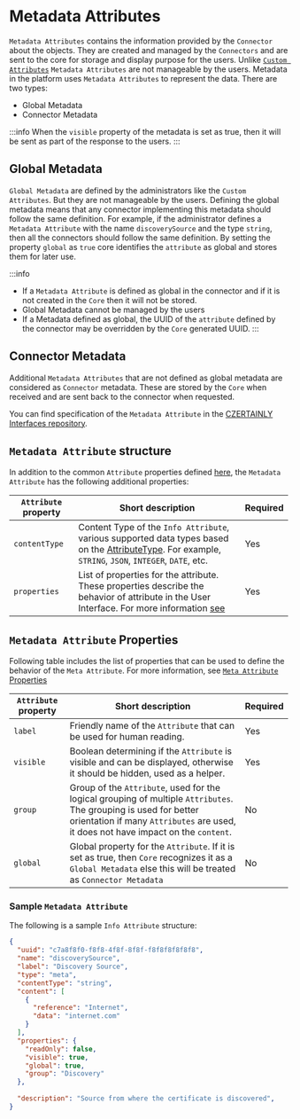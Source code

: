 # Metadata Attributes

`Metadata Attributes` contains the information provided by the `Connector` about the objects. They are created and managed by the `Connectors` and are sent to the core for storage and display purpose for the users. Unlike [`Custom Attributes`](60-custom-attributes) `Metadata Attributes` are not manageable by the users. Metadata in the platform uses `Metadata Attributes` to represent the data. There are two types:

- Global Metadata
- Connector Metadata

:::info
When the `visible` property of the metadata is set as true, then it will be sent as part of the response to the users.
:::

## Global Metadata

`Global Metadata` are defined by the administrators like the `Custom Attributes`. But they are not manageable by the users. Defining the global metadata means that any connector implementing this metadata should follow the same definition. For example, if the administrator defines a `Metadata Attribute` with the name `discoverySource` and the type `string`, then all the connectors should follow the same definition. By setting the property `global` as `true` core identifies the `attribute` as global and stores them for later use.

:::info

- If a `Metadata Attribute` is defined as global in the connector and if it is not created in the `Core` then it will not be stored.
- Global Metadata cannot be managed by the users
- If a Metadata defined as global, the UUID of the `attribute` defined by the connector may be overridden by the `Core` generated UUID.
:::

## Connector Metadata

Additional `Metadata Attributes` that are not defined as global metadata are considered as `Connector` metadata. These are stored by the `Core` when received and are sent back to the connector when requested. 


You can find specification of the `Metadata Attribute` in the [CZERTAINLY Interfaces repository](https://github.com/3KeyCompany/CZERTAINLY-Interfaces/blob/develop/src/main/java/com/czertainly/api/model/common/attribute/v2/MetadataAttribute.java).

## `Metadata Attribute` structure

In addition to the common `Attribute` properties defined [here](overview#attributedefinition), the `Metadata Attribute` has the following additional properties:

| `Attribute` property | Short description                                                                                                                                                                                                                                                                                                       | Required                                      |
| -------------------- | ----------------------------------------------------------------------------------------------------------------------------------------------------------------------------------------------------------------------------------------------------------------------------------------------------------------------- | --------------------------------------------- |
| `contentType`        | Content Type of the `Info Attribute`, various supported data types based on the [AttributeType](https://github.com/3KeyCompany/CZERTAINLY-Interfaces/blob/develop/src/main/java/com/czertainly/api/model/common/attribute/v2/content/AttributeContentType.java). For example, `STRING`, `JSON`, `INTEGER`, `DATE`, etc. | <span class="badge badge--success">Yes</span> |
| `properties`         | List of properties for the attribute. These properties describe the behavior of attribute in the User Interface. For more information [see](#info-attribute-properties)                                                                                                                                                 | <span class="badge badge--success">Yes</span> |

## `Metadata Attribute` Properties

Following table includes the list of properties that can be used to define the behavior of the `Meta Attribute`. For more information, see [`Meta Attribute` Properties](https://github.com/3KeyCompany/CZERTAINLY-Interfaces/blob/develop/src/main/java/com/czertainly/api/model/common/attribute/v2/properties/InfoAttributeProperties.java)

| `Attribute` property | Short description                                                                                                                                                                                      | Required                                      |
| -------------------- | ------------------------------------------------------------------------------------------------------------------------------------------------------------------------------------------------------ | --------------------------------------------- |
| `label`              | Friendly name of the `Attribute` that can be used for human reading.                                                                                                                                   | <span class="badge badge--success">Yes</span> |
| `visible`            | Boolean determining if the `Attribute` is visible and can be displayed, otherwise it should be hidden, used as a helper.                                                                               | <span class="badge badge--success">Yes</span> |
| `group`              | Group of the `Attribute`, used for the logical grouping of multiple `Attributes`. The grouping is used for better orientation if many `Attributes` are used, it does not have impact on the `content`. | <span class="badge badge--danger">No</span>   |
| `global`             | Global property for the `Attribute`. If it is set as true, then `Core` recognizes it as a `Global Metadata` else this will be treated as `Connector Metadata`                                          | <span class="badge badge--danger">No</span>   |

### Sample `Metadata Attribute`

The following is a sample `Info Attribute` structure:

```json
{
  "uuid": "c7a8f8f0-f8f8-4f8f-8f8f-f8f8f8f8f8f8",
  "name": "discoverySource",
  "label": "Discovery Source",
  "type": "meta",
  "contentType": "string",
  "content": [
    {
      "reference": "Internet",
      "data": "internet.com"
    }
  ],
  "properties": {
    "readOnly": false,
    "visible": true,
    "global": true,
    "group": "Discovery"
  },
  
  "description": "Source from where the certificate is discovered",
}
```